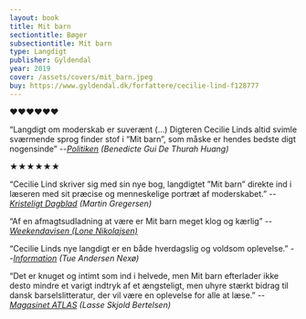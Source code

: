 ```yaml
---
layout: book
title: Mit barn
sectiontitle: Bøger
subsectiontitle: Mit barn
type: Langdigt
publisher: Gyldendal
year: 2019
cover: /assets/covers/mit_barn.jpeg
buy: https://www.gyldendal.dk/forfattere/cecilie-lind-f128777
---
```


<p class="red">&hearts;&hearts;&hearts;&hearts;&hearts;&hearts;</p>
“Langdigt om moderskab er suverænt (…) Digteren Cecilie Linds altid svimle sværmende sprog finder stof i “Mit barn”, som måske er hendes bedste digt nogensinde”
--<i><a href="https://politiken.dk/kultur/boger/art7390276/Mælkegælden-stikker-sit-ansigt-frem-og-spreder-kvalme-og-skyld-i-suveræn-bog-om-moderskabet" target="_blank" rel="noopener noreferrer">Politiken</a> (Benedicte Gui De Thurah Huang)</i>

<p class="black">&starf;&starf;&starf;&starf;&starf;&starf;</p>
“Cecilie Lind skriver sig med sin nye bog, langdigtet ”Mit barn” direkte ind i læseren med sit præcise og menneskelige portræt af moderskabet.”
--<i><a href="https://www.kristeligt-dagblad.dk/kultur/smukt-og-ubaerligt-langdigt-om-det-vidunderligste-og-skraekkeligste-af-alt" target="_blank" rel="noopener noreferrer">Kristeligt Dagblad</a> (Martin Gregersen)</i>

“Af en afmagtsudladning at være er Mit barn meget klog og kærlig”
--<i><a href="https://www.weekendavisen.dk/2019-39/boeger/moderguden-splatter-ud" target="_blank" rel="noopener noreferrer">Weekendavisen (Lone Nikolajsen)</a></i>

“Cecilie Linds nye langdigt er en både hverdagslig og voldsom oplevelse.”
--<i><a href="https://www.information.dk/kultur/anmeldelse/2019/09/cecilie-lind-skriver-vaere-mor-uden-filter-oedelagt-mellemkoed-stegeos" target="_blank" rel="noopener noreferrer">Information</a> (Tue Andersen Nexø)</i>

“Det er knuget og intimt som ind i helvede, men Mit barn efterlader ikke desto mindre et varigt indtryk af et ængsteligt, men uhyre stærkt bidrag til dansk barselslitteratur, der vil være en oplevelse for alle at læse.”
--<i><a href="https://atlasmag.dk/kultur/bøger/solen-er-så-død-mor " target="_blank" rel="noopener noreferrer">Magasinet ATLAS</a> (Lasse Skjold Bertelsen)</i>